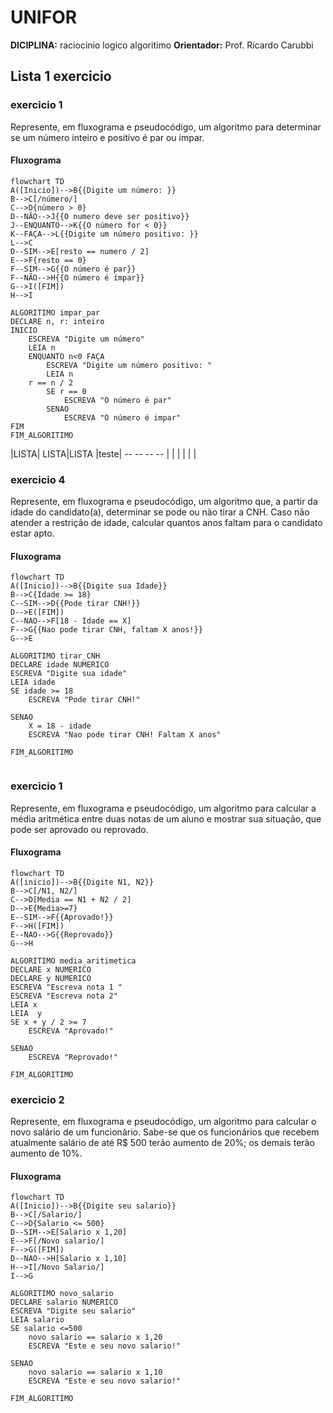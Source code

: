 
# UNIFOR
**DICIPLINA:** raciocinio logico algoritimo
**Orientador:** Prof. Ricardo Carubbi
## Lista 1 exercicio
### exercicio 1
Represente, em fluxograma e pseudocódigo, um algoritmo para determinar se um número inteiro e positivo é par ou impar.
#### Fluxograma
```mermaid
flowchart TD
A([Inicio])-->B{{Digite um número: }}
B-->C[/número/]
C-->D{número > 0}
D--NÃO-->J{{O numero deve ser positivo}}
J--ENQUANTO-->K{{O número for < 0}}
K--FAÇA-->L{{Digite um número positivo: }}
L-->C
D--SIM-->E[resto == numero / 2]
E-->F{resto == 0}
F--SIM-->G{{O número é par}}
F--NÃO-->H{{O número é ímpar}}
G-->I([FIM])
H-->I
```
``` 
ALGORITIMO impar_par
DECLARE n, r: inteiro 
INICIO
	ESCREVA "Digite um número"
	LEIA n
	ENQUANTO n<0 FAÇA
		ESCREVA "Digite um número positivo: "
		LEIA n
	r == n / 2
		SE r == 0
			ESCREVA "O número é par"
		SENAO
			ESCREVA "O número é impar"
FIM
FIM_ALGORITIMO
```
|LISTA| LISTA|LISTA |teste|
-- -- -- -- |
| | | | |


### exercicio 4
 Represente, em fluxograma e pseudocódigo, um algoritmo que, a partir da idade do
candidato(a), determinar se pode ou não tirar a CNH. Caso não atender a restrição de idade,
calcular quantos anos faltam para o candidato estar apto.
#### Fluxograma

```mermaid
flowchart TD
A([Inicio])-->B{{Digite sua Idade}}
B-->C{Idade >= 18}
C--SIM-->D{{Pode tirar CNH!}}
D-->E([FIM])
C--NAO-->F[18 - Idade == X]
F-->G{{Nao pode tirar CNH, faltam X anos!}}
G-->E
```

```
ALGORITIMO tirar_CNH
DECLARE idade NUMERICO
ESCREVA "Digite sua idade"
LEIA idade
SE idade >= 18
	ESCREVA "Pode tirar CNH!"

SENAO
	X = 18 - idade
	ESCREVA "Nao pode tirar CNH! Faltam X anos"

FIM_ALGORITIMO
	
```


### exercicio 1 
Represente, em fluxograma e pseudocódigo, um algoritmo para calcular a média aritmética
entre duas notas de um aluno e mostrar sua situação, que pode ser aprovado ou reprovado.
#### Fluxograma
``` mermaid
flowchart TD
A([inicio])-->B{{Digite N1, N2}}
B-->C[/N1, N2/]
C-->D[Media == N1 + N2 / 2]
D-->E{Media>=7}
E--SIM-->F{{Aprovado!}}
F-->H([FIM])
E--NAO-->G{{Reprovado}}
G-->H

``` 

```
ALGORITIMO media_aritimetica
DECLARE x NUMERICO
DECLARE y NUMERICO
ESCREVA "Escreva nota 1 "
ESCREVA "Escreva nota 2"
LEIA x
LEIA  y 
SE x + y / 2 >= 7
	ESCREVA "Aprovado!"

SENAO
	ESCREVA "Reprovado!"

FIM_ALGORITIMO
```
### exercicio 2
Represente, em fluxograma e pseudocódigo, um algoritmo para calcular o novo salário de um
funcionário. Sabe-se que os funcionários que recebem atualmente salário de até R$ 500 terão
aumento de 20%; os demais terão aumento de 10%.
#### Fluxograma
```mermaid
flowchart TD
A([Inicio])-->B{{Digite seu salario}}
B-->C[/Salario/]
C-->D{Salario <= 500}
D--SIM-->E[Salario x 1,20]
E-->F[/Novo salario/]
F-->G([FIM])
D--NAO-->H[Salario x 1,10]
H-->I[/Novo Salario/]
I-->G
```

```
ALGORITIMO novo_salario
DECLARE salario NUMERICO
ESCREVA "Digite seu salario"
LEIA salario
SE salario <=500
	novo salario == salario x 1,20
	ESCREVA "Este e seu novo salario!"
	
SENAO
	novo salario == salario x 1,10
	ESCREVA "Este e seu novo salario!"

FIM_ALGORITIMO
```

